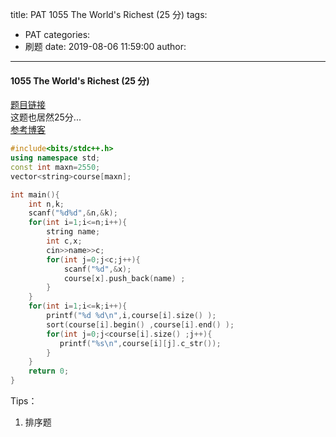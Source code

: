 title: PAT 1055 The World's Richest (25 分)
tags:
  - PAT
categories:
  - 刷题
date: 2019-08-06 11:59:00
author:
---
#### 1055 The World's Richest (25 分)
[题目链接](https://pintia.cn/problem-sets/994805342720868352/problems/994805421066272768)  
这题也居然25分...  
[参考博客](https://blog.csdn.net/chenyutingdaima/article/details/82254217)
```c++
#include<bits/stdc++.h>
using namespace std;
const int maxn=2550;
vector<string>course[maxn];

int main(){
    int n,k;
    scanf("%d%d",&n,&k);
    for(int i=1;i<=n;i++){
        string name;
        int c,x;
        cin>>name>>c;
        for(int j=0;j<c;j++){
            scanf("%d",&x);
            course[x].push_back(name) ;
        }
    }
    for(int i=1;i<=k;i++){
        printf("%d %d\n",i,course[i].size() );
        sort(course[i].begin() ,course[i].end() );
        for(int j=0;j<course[i].size() ;j++){
           printf("%s\n",course[i][j].c_str());
        }
    }
    return 0;
}

```
Tips：
1. 排序题